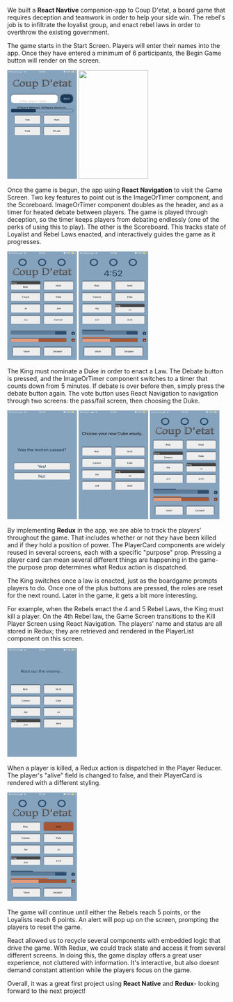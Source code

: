 We built a **React Navtive** companion-app to Coup D'etat, a board game that requires deception and teamwork in order to help your side win. The rebel's job is to infiltrate the loyalist group, and enact rebel laws in order to overthrow the existing government.

The game starts in the Start Screen. Players will enter their names into the app. Once they have entered a minimum of 6 participants, the Begin Game button will render on the screen.

<img src= "/imagefolder/startscreen.jpg" width="160" height="250" > <img src= "/imagefoler/startscreen2.jpg" width="160" height="250" >

Once the game is begun, the app using **React Navigation** to visit the Game Screen. Two key features to point out is the ImageOrTimer component, and the Scoreboard. ImageOrTimer component doubles as the header, and as a timer for heated debate between players. The game is played through deception, so the timer keeps players from debating endlessly (one of the perks of using this to play). The other is the Scoreboard. This tracks state of Loyalist and Rebel Laws enacted, and interactively guides the game as it progresses.

<img src= "/imagefolder/gamescreen1.jpg" width="160" height="250" > <img src= "/imagefolder/gamescreentimer.jpg" width="160" height="250" >

The King must nominate a Duke in order to enact a Law. The Debate button is pressed, and the ImageOrTimer component switches to a timer that counts down from 5 minutes. If debate is over before then, simply press the debate button again. The vote button uses React Navigation to navigation through two screens: the pass/fail screen, then choosing the Duke.

<img src= "/imagefolder/motionpassed.jpg" width="160" height="250" > <img src= "/imagefolder/chooseduke.jpg" width="160" height="250" > <img src= "/imagefolder/gamescreenduke.jpg" width="160" height="250" >

By implementing **Redux** in the app, we are able to track the players' throughout the game. That includes whether or not they have been killed and if they hold a position of power. The PlayerCard components are widely reused in several screens, each with a specific "purpose" prop. Pressing a player card can mean several different things are happening in the game- the purpose prop determines what Redux action is dispatched.

The King switches once a law is enacted, just as the boardgame prompts players to do. Once one of the plus buttons are pressed, the roles are reset for the next round. Later in the game, it gets a bit more interesting.

For example, when the Rebels enact the 4 and 5 Rebel Laws, the King must kill a player. On the 4th Rebel law, the Game Screen transitions to the Kill Player Screen using React Navigation. The players' name and status are all stored in Redux; they are retrieved and rendered in the PlayerList component on this screen.

<img src= "/imagefolder/killscreen.jpg" width="160" height="250" >

When a player is killed, a Redux action is dispatched in the Player Reducer. The player's "alive" field is changed to false, and their PlayerCard is rendered with a different styling.

<img src= "/imagefolder/deadplayer.jpg" width="160" height="250" >

The game will continue until either the Rebels reach 5 points, or the Loyalists reach 6 points. An alert will pop up on the screen, prompting the players to reset the game.

React allowed us to recycle several components with embedded logic that drive the game. With Redux, we could track state and access it from several different screens. In doing this, the game display offers a great user experience, not cluttered with information. It's interactive, but also doesnt demand constant attention while the players focus on the game.

Overall, it was a great first project using **React Native** and **Redux**- looking forward to the next project!
